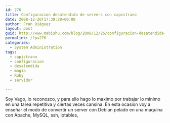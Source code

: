 ```yaml
---
id: 276
title: Configuracion desatendida de servers con capistrano
date: 2008-12-26T17:39:20+00:00
author: Fran Diéguez
layout: post
guid: http://www.mabishu.com/blog/2008/12/26/configuracion-desatendida-de-servers-con-capistrano/
permalink: /?p=276
categories:
  - System Administration
tags:
  - capistrano
  - configuracion
  - desatendida
  - magia
  - Ruby
  - servidor

---
```

Soy Vago, lo reconozco, y para ello hago lo maximo por trabajar lo minimo en una tarea repetitiva y ciertas veces cansina. En esta ocasion voy a enseñar el modo de convertir un server con Debian pelado en una maquina con Apache, MySQL, ssh, iptables,